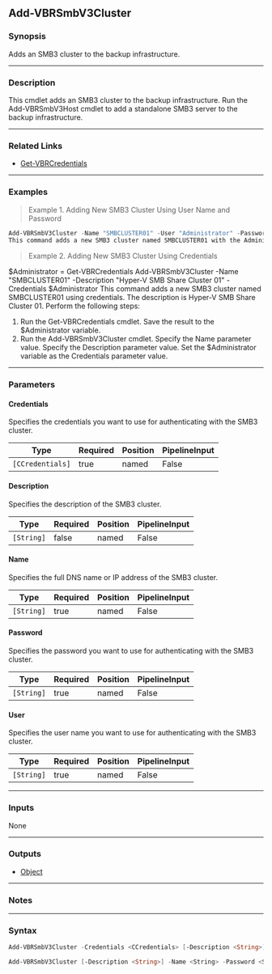 Add-VBRSmbV3Cluster
-------------------

### Synopsis
Adds an SMB3 cluster to the backup infrastructure.

---

### Description

This cmdlet adds an SMB3 cluster to the backup infrastructure.
Run the Add-VBRSmbV3Host cmdlet to add a standalone SMB3 server to the backup infrastructure.

---

### Related Links
* [Get-VBRCredentials](Get-VBRCredentials)

---

### Examples
> Example 1. Adding New SMB3 Cluster Using User Name and Password

```PowerShell
Add-VBRSmbV3Cluster -Name "SMBCLUSTER01" -User "Administrator" -Password "qwerty" -Description "Hyper-V SMB Share Cluster 01"
This command adds a new SMB3 cluster named SMBCLUSTER01 with the Administrator user name and the qwerty password of the account. The description is Hyper-V SMB Share Cluster 01.
```
> Example 2. Adding New SMB3 Cluster Using Credentials

$Administrator = Get-VBRCredentials
Add-VBRSmbV3Cluster -Name "SMBCLUSTER01" -Description "Hyper-V SMB Share Cluster 01" -Credentials $Administrator
This command adds a new SMB3 cluster named SMBCLUSTER01 using credentials. The description is Hyper-V SMB Share Cluster 01.
Perform the following steps:
1. Run the Get-VBRCredentials cmdlet. Save the result to the $Administrator variable.
2. Run the Add-VBRSmbV3Cluster cmdlet. Specify the Name parameter value. Specify the Description parameter value. Set the $Administrator variable as the Credentials parameter value.

---

### Parameters
#### **Credentials**
Specifies the credentials you want to use for authenticating with the SMB3 cluster.

|Type            |Required|Position|PipelineInput|
|----------------|--------|--------|-------------|
|`[CCredentials]`|true    |named   |False        |

#### **Description**
Specifies the description of the SMB3 cluster.

|Type      |Required|Position|PipelineInput|
|----------|--------|--------|-------------|
|`[String]`|false   |named   |False        |

#### **Name**
Specifies the full DNS name or IP address of the SMB3 cluster.

|Type      |Required|Position|PipelineInput|
|----------|--------|--------|-------------|
|`[String]`|true    |named   |False        |

#### **Password**
Specifies the password you want to use for authenticating with the SMB3 cluster.

|Type      |Required|Position|PipelineInput|
|----------|--------|--------|-------------|
|`[String]`|true    |named   |False        |

#### **User**
Specifies the user name you want to use for authenticating with the SMB3 cluster.

|Type      |Required|Position|PipelineInput|
|----------|--------|--------|-------------|
|`[String]`|true    |named   |False        |

---

### Inputs
None

---

### Outputs
* [Object](https://learn.microsoft.com/en-us/dotnet/api/System.Object)

---

### Notes

---

### Syntax
```PowerShell
Add-VBRSmbV3Cluster -Credentials <CCredentials> [-Description <String>] -Name <String> [<CommonParameters>]
```
```PowerShell
Add-VBRSmbV3Cluster [-Description <String>] -Name <String> -Password <String> -User <String> [<CommonParameters>]
```
